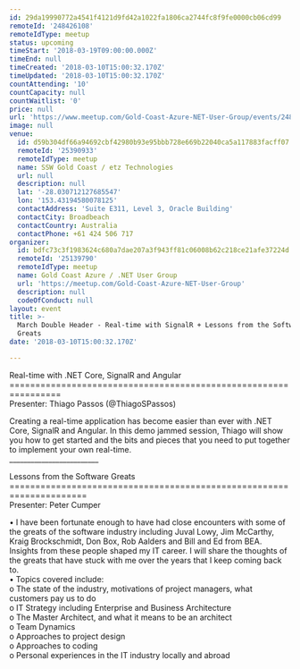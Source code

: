 ```yaml
---
id: 29da19990772a4541f4121d9fd42a1022fa1806ca2744fc8f9fe0000cb06cd99
remoteId: '248426108'
remoteIdType: meetup
status: upcoming
timeStart: '2018-03-19T09:00:00.000Z'
timeEnd: null
timeCreated: '2018-03-10T15:00:32.170Z'
timeUpdated: '2018-03-10T15:00:32.170Z'
countAttending: '10'
countCapacity: null
countWaitlist: '0'
price: null
url: 'https://www.meetup.com/Gold-Coast-Azure-NET-User-Group/events/248426108/'
image: null
venue:
  id: d59b304df66a94692cbf42980b93e95bbb728e669b22040ca5a117883facff07
  remoteId: '25390933'
  remoteIdType: meetup
  name: SSW Gold Coast / etz Technologies
  url: null
  description: null
  lat: '-28.030712127685547'
  lon: '153.43194580078125'
  contactAddress: 'Suite E311, Level 3, Oracle Building'
  contactCity: Broadbeach
  contactCountry: Australia
  contactPhone: +61 424 506 717
organizer:
  id: bdfc73c3f1983624c680a7dae207a3f943ff81c06008b62c218ce21afe37224d
  remoteId: '25139790'
  remoteIdType: meetup
  name: Gold Coast Azure / .NET User Group
  url: 'https://meetup.com/Gold-Coast-Azure-NET-User-Group'
  description: null
  codeOfConduct: null
layout: event
title: >-
  March Double Header - Real-time with SignalR + Lessons from the Software
  Greats
date: '2018-03-10T15:00:32.170Z'

---
```

<p>Real-time with .NET Core, SignalR and Angular<br/>================================================================<br/>Presenter: Thiago Passos (@ThiagoSPassos)</p> <p>Creating a real-time application has become easier than ever with .NET Core, SignalR and Angular. In this demo jammed session, Thiago will show you how to get started and the bits and pieces that you need to put together to implement your own real-time.<br/>_________________________</p> <p>Lessons from the Software Greats<br/>=====================================================================<br/>Presenter: Peter Cumper</p> <p>• I have been fortunate enough to have had close encounters with some of the greats of the software industry including Juval Lowy, Jim McCarthy, Kraig Brockschmidt, Don Box, Rob Aalders and Bill and Ed from BEA. Insights from these people shaped my IT career. I will share the thoughts of the greats that have stuck with me over the years that I keep coming back to.<br/>• Topics covered include:<br/>o The state of the industry, motivations of project managers, what customers pay us to do<br/>o IT Strategy including Enterprise and Business Architecture<br/>o The Master Architect, and what it means to be an architect<br/>o Team Dynamics<br/>o Approaches to project design<br/>o Approaches to coding<br/>o Personal experiences in the IT industry locally and abroad</p>

